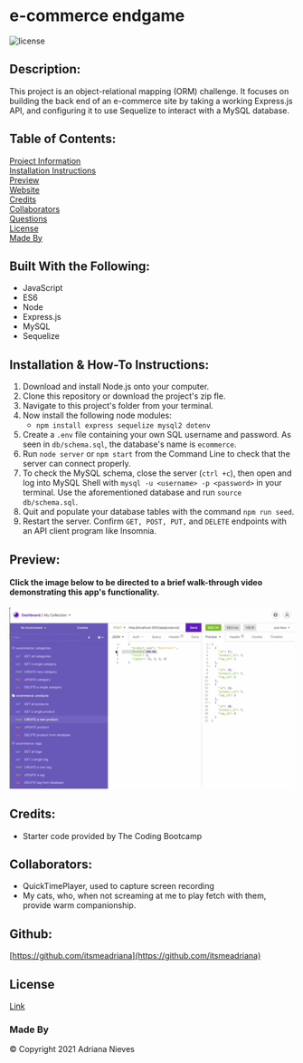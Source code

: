 
# e-commerce endgame
![license](https://img.shields.io/badge/license-gitHub-ff69b4)
## Description:
This project is an object-relational mapping (ORM) challenge. It focuses on building the back end of an e-commerce site by taking a working Express.js API, and configuring it to use Sequelize to interact with a MySQL database.

## Table of Contents:
[Project Information](#ecommerce-endgame)<br />[Installation Instructions](#installation-instructions)<br />[Preview](#preview)<br />[Website](#website)<br />[Credits](#credits)<br />[Collaborators](#collaborators)<br />[Questions](#questions)<br />[License](#license)<br />[Made By](#made-by)

## Built With the Following:
- JavaScript
 - ES6
 - Node
 - Express.js
 - MySQL
 - Sequelize

## Installation & How-To Instructions:
 1. Download and install Node.js onto your computer.
 2. Clone this repository or download the project's zip fle.
 3. Navigate to this project's folder from your terminal.
 4. Now install the following node modules:
    - ```npm install express sequelize mysql2 dotenv```
 5. Create a ```.env``` file containing your own SQL username and password. As seen in ``db/schema.sql``, the database's name is ```ecommerce```.
 6. Run ```node server``` or ```npm start``` from the Command Line to check that the server can connect properly.
 7. To check the MySQL schema, close the server (``ctrl +c``), then open and log into MySQL Shell with ``mysql -u <username> -p <password>`` in your terminal. Use the aforementioned database and run ```source db/schema.sql```.
 8. Quit and populate your database tables with the command ``npm run seed``.
 9. Restart the server. Confirm ``GET, POST, PUT,`` and ``DELETE`` endpoints with an API client program like Insomnia.

## Preview:
#### Click the image below to be directed to a brief walk-through video demonstrating this app's functionality.

[![](images/insomnia-view.png)](https://drive.google.com/file/d/1G5HbcfoFyQM1wW-UtXOF0digDb4yP44k/view?usp=sharing)

## Credits:
 - Starter code provided by The Coding Bootcamp

## Collaborators:
 - QuickTimePlayer, used to capture screen recording
 - My cats, who, when not screaming at me to play fetch with them, provide warm companionship.

## Github:
[https://github.com/itsmeadriana](https://github.com/itsmeadriana)

## License
[Link](https://choosealicense.com/licenses/mit/)

### Made By
© Copyright 2021 Adriana Nieves
